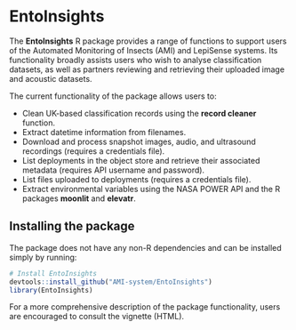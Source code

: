 # EntoInsights

The **EntoInsights** R package provides a range of functions to support users of the Automated Monitoring of Insects (AMI) and LepiSense systems. Its functionality broadly assists users who wish to analyse classification datasets, as well as partners reviewing and retrieving their uploaded image and acoustic datasets.

The current functionality of the package allows users to:

* Clean UK-based classification records using the **record cleaner** function.
* Extract datetime information from filenames.
* Download and process snapshot images, audio, and ultrasound recordings (requires a credentials file).
* List deployments in the object store and retrieve their associated metadata (requires API username and password).
* List files uploaded to deployments (requires a credentials file).
* Extract environmental variables using the NASA POWER API and the R packages **moonlit** and **elevatr**.

## Installing the package

The package does not have any non-R dependencies and can be installed simply by running:

```r
# Install EntoInsights
devtools::install_github("AMI-system/EntoInsights")
library(EntoInsights)
```

For a more comprehensive description of the package functionality, users are encouraged to consult the vignette (HTML).
